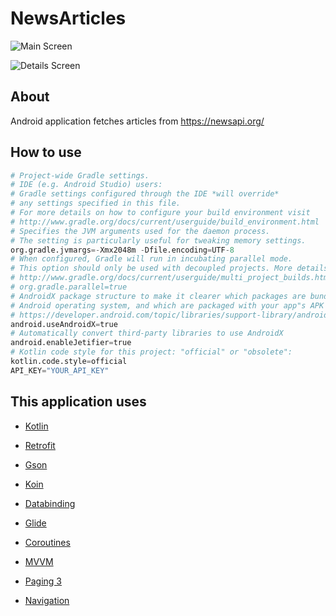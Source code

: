 # NewsArticles
![Main Screen](https://user-images.githubusercontent.com/22428532/145772220-61163c22-523d-48e3-9827-124086d9b7e3.jpg)

![Details Screen](https://user-images.githubusercontent.com/22428532/145772246-24b3efad-6d8f-4229-9106-a1c8c948c269.jpg)

## About
Android application fetches articles from https://newsapi.org/

## How to use

```python
# Project-wide Gradle settings.
# IDE (e.g. Android Studio) users:
# Gradle settings configured through the IDE *will override*
# any settings specified in this file.
# For more details on how to configure your build environment visit
# http://www.gradle.org/docs/current/userguide/build_environment.html
# Specifies the JVM arguments used for the daemon process.
# The setting is particularly useful for tweaking memory settings.
org.gradle.jvmargs=-Xmx2048m -Dfile.encoding=UTF-8
# When configured, Gradle will run in incubating parallel mode.
# This option should only be used with decoupled projects. More details, visit
# http://www.gradle.org/docs/current/userguide/multi_project_builds.html#sec:decoupled_projects
# org.gradle.parallel=true
# AndroidX package structure to make it clearer which packages are bundled with the
# Android operating system, and which are packaged with your app"s APK
# https://developer.android.com/topic/libraries/support-library/androidx-rn
android.useAndroidX=true
# Automatically convert third-party libraries to use AndroidX
android.enableJetifier=true
# Kotlin code style for this project: "official" or "obsolete":
kotlin.code.style=official
API_KEY="YOUR_API_KEY"
```

## This application uses
*  [Kotlin](https://kotlinlang.org/)

*  [Retrofit](https://square.github.io/retrofit/)

*  [Gson](https://github.com/google/gson)

*  [Koin](https://insert-koin.io/)

*  [Databinding](https://developer.android.com/topic/libraries/data-binding)

*  [Glide](https://github.com/bumptech/glide)

*  [Coroutines](https://developer.android.com/kotlin/coroutines)

*  [MVVM](https://developer.android.com/topic/libraries/architecture/viewmodel)

*  [Paging 3](https://developer.android.com/topic/libraries/architecture/paging/v3-overview)

*  [Navigation](https://developer.android.com/guide/navigation)

